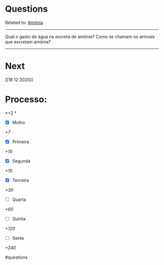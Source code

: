 # Questions
Related to: [Amônia](Am%C3%B4nia.md)

---

Qual o gasto de água na excreta de amônia?
Como se chamam os animais que excretam amônia?

---
# Next
[[18 12 2020]]
# Processo:

*+2 *
- [x] Molho  

*+7* 

- [x] Primeira 

*+10* 

- [x] Segunda

*+15* 

- [x] Terceira 

*+30* 

- [ ] Quarta 

*+60* 

- [ ] Quinta 

*+120* 

- [ ] Sexta 

*+240* 


#questions